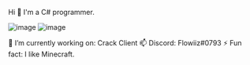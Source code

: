 Hi 👋
I'm a C# programmer.


![image](https://user-images.githubusercontent.com/112009595/186485732-104bfb8f-5947-44ce-b852-3a20fcb9d4e9.png) ![image](https://user-images.githubusercontent.com/112009595/186486491-09aede16-7681-4b58-9f97-17f67601a953.png)


🔭 I’m currently working on: Crack Client
📫 Discord: Flowiiz#0793
⚡ Fun fact: I like Minecraft.

